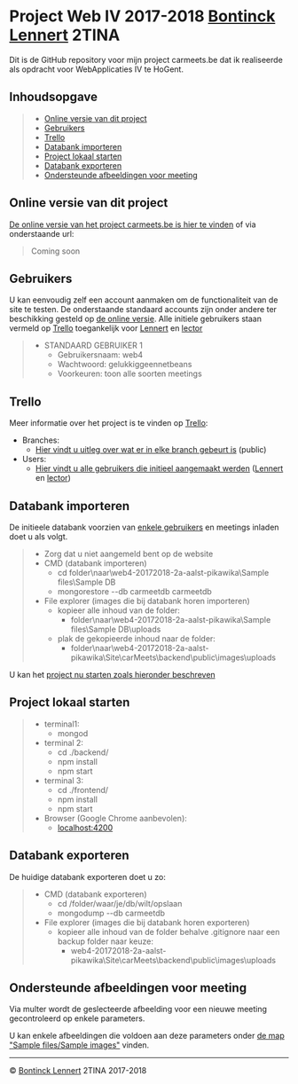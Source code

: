 # Project Web IV 2017-2018 [Bontinck Lennert](mailto:lennert.bontinck.y9785@student.hogent.be) 2TINA

Dit is de GitHub repository voor mijn project carmeets.be dat ik realiseerde als opdracht voor WebApplicaties IV te HoGent.

## Inhoudsopgave

> - [Online versie van dit project](#online-versie-van-dit-project)
> - [Gebruikers](#gebruikers)
> - [Trello](#trello)
> - [Databank importeren](#databank-importeren)
> - [Project lokaal starten](#project-lokaal-starten)
> - [Databank exporteren](#databank-exporteren)
> - [Ondersteunde afbeeldingen voor meeting](#ondersteunde-afbeeldingen-voor-meeting)

## Online versie van dit project

[De online versie van het project carmeets.be is hier te vinden]() of via onderstaande url:

> Coming soon


## Gebruikers

U kan eenvoudig zelf een account aanmaken om de functionaliteit van de site te testen. De onderstaande standaard accounts zijn onder andere ter beschikking gesteld op [de online versie](#online-versie-van-dit-project). Alle initiele gebruikers staan vermeld op [Trello](#trello) toegankelijk voor [Lennert](mailto:lennert.bontinck.y9785@student.hogent.be) en [lector](mailto:Karine.Samyn@hogent.be)
> - STANDAARD GEBRUIKER 1
>     - Gebruikersnaam: web4
>     - Wachtwoord: gelukkiggeennetbeans
>     - Voorkeuren: toon alle soorten meetings



## Trello
Meer informatie over het project is te vinden op [Trello](https://trello.com/web4opdracht):
- Branches:
    - [Hier vindt u uitleg over wat er in elke branch gebeurt is](https://trello.com/b/w6b3P4nx/1-branches) (public)
- Users:
    - [Hier vindt u alle gebruikers die initieel aangemaakt werden](https://trello.com/b/scDIM7Ob/2-users) ([Lennert](mailto:lennert.bontinck.y9785@student.hogent.be) en [lector](mailto:Karine.Samyn@hogent.be))

## Databank importeren

De initieele databank voorzien van [enkele gebruikers](#gebruikers) en meetings inladen doet u als volgt.

> - Zorg dat u niet aangemeld bent op de website
> - CMD (databank importeren)
>     - cd folder\naar\web4-20172018-2a-aalst-pikawika\Sample files\Sample DB
>     - mongorestore --db carmeetdb carmeetdb
> - File explorer (images die bij databank horen importeren)
>    - kopieer alle inhoud van de folder:
>         - folder\naar\web4-20172018-2a-aalst-pikawika\Sample files\Sample DB\uploads
>    - plak de gekopieerde inhoud naar de folder:
>        - folder\naar\web4-20172018-2a-aalst-pikawika\Site\carMeets\backend\public\images\uploads

U kan het [project nu starten zoals hieronder beschreven](#project-lokaal-starten)

## Project lokaal starten

> - terminal1:
>     - mongod
> - terminal 2:
>     - cd ./backend/
>     - npm install
>     - npm start
> - terminal 3:
>     - cd ./frontend/
>     - npm install
>     - npm start
> - Browser (Google Chrome aanbevolen):
>     - [localhost:4200](http://localhost:4200/)

## Databank exporteren

De huidige databank exporteren doet u zo:

> - CMD (databank exporteren)
>     - cd /folder/waar/je/db/wilt/opslaan
>     - mongodump --db carmeetdb
> - File explorer (images die bij databank horen exporteren)
>     - kopieer alle inhoud van de folder behalve .gitignore naar een backup folder naar keuze:
>         - web4-20172018-2a-aalst-pikawika\Site\carMeets\backend\public\images\uploads

## Ondersteunde afbeeldingen voor meeting

Via multer wordt de geslecteerde afbeelding voor een nieuwe meeting gecontroleerd op enkele parameters.

U kan enkele afbeeldingen die voldoen aan deze parameters onder [de map "Sample files/Sample images"](Sample%20files/Sample%20images) vinden.


* * *
© [Bontinck Lennert](https://www.lennertbontinck.com/) 2TINA 2017-2018
